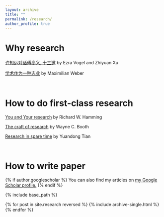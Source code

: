```yaml
---
layout: archive
title: ""
permalink: /research/
author_profile: true
---
```


# Why research
  [许知远对话傅高义, 十三邀](https://movie.douban.com/subject/35173861/episode/11/) by Ezra Vogel and Zhiyuan Xu

  [学术作为一种志业](https://book.douban.com/subject/30309618/) by Maximilian Weber

<br/>

# How to do first-class research 
  [You and Your research](https://www.cs.virginia.edu/~robins/YouAndYourResearch.pdf) by Richard W. Hamming

  [The craft of research](http://course.sdu.edu.cn/G2S/eWebEditor/uploadfile/20140306165625006.pdf) by Wayne C. Booth 

  [Research in spare time](https://yuandong-tian.com/research_in_spare_time.pdf) by Yuandong Tian

<br/>

# How to write paper


{% if author.googlescholar %}
  You can also find my articles on <u><a href="{{author.googlescholar}}">my Google Scholar profile</a>.</u>
{% endif %}

{% include base_path %}

{% for post in site.research reversed %}
  {% include archive-single.html %}
{% endfor %}
